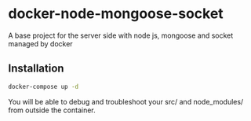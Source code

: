 # docker-node-mongoose-socket
A base project for the server side with node js, mongoose and socket managed by docker

## Installation
```sh
docker-compose up -d
```

You will be able to debug and troubleshoot your src/ and node_modules/ from outside the container.
